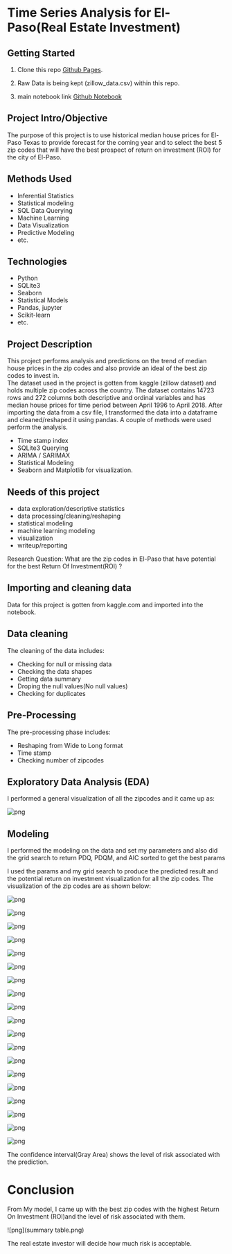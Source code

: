 ﻿# Time Series Analysis for El-Paso(Real Estate Investment)


## Getting Started

1. Clone this repo [Github Pages](https://github.com/Dantarshi/dsc-mod-4-project-online-ds-ft-100719).

2. Raw Data is being kept (zillow_data.csv) within this repo.

3. main notebook link [Github Notebook](https://github.com/Dantarshi/dsc-mod-4-project-online-ds-ft-100719/blob/master/Time%20Series%20Analysis%20for%20El-Paso.ipynb)


## Project Intro/Objective
The purpose of this project is to use historical median house prices for El-Paso Texas to provide forecast for the coming year and to select the best 5 zip codes that will have the best prospect of return on investment (ROI) for the city of El-Paso.

## Methods Used
* Inferential Statistics
* Statistical modeling
* SQL Data Querying 
* Machine Learning
* Data Visualization
* Predictive Modeling
* etc.

## Technologies 
* Python
* SQLite3
* Seaborn
* Statistical Models
* Pandas, jupyter
* Scikit-learn
* etc. 

## Project Description
This project performs analysis and predictions on the trend of median house prices in the zip codes and also provide an ideal of the best zip codes to invest in.   
The dataset used in the project is gotten from kaggle (zillow dataset) and holds multiple zip codes across the country.
The dataset contains 14723 rows and 272 columns both descriptive and ordinal variables and has median house prices for time period between April 1996 to April 2018.
After importing the data from a csv file, I transformed the data into a dataframe and cleaned/reshaped it using pandas. A couple of methods were used perform the analysis. 
* Time stamp index
* SQLite3 Querying
* ARIMA / SARIMAX
* Statistical Modeling
* Seaborn and Matplotlib for visualization.
            
## Needs of this project

- data exploration/descriptive statistics
- data processing/cleaning/reshaping
- statistical modeling
- machine learning modeling
- visualization
- writeup/reporting


Research Question: What are the zip codes in El-Paso that have potential for the best Return Of Investment(ROI) ? 

## Importing and cleaning data

Data for this project is gotten from kaggle.com and imported into the notebook.


## Data cleaning

The cleaning of the data includes:
* Checking for null or missing data
* Checking the data shapes
* Getting data summary
* Droping the null values(No null values)
* Checking for duplicates



## Pre-Processing
The pre-processing phase includes:
* Reshaping from Wide to Long format
* Time stamp
* Checking number of zipcodes


## Exploratory Data Analysis (EDA)

I performed a general visualization of all the zipcodes and it came up as:


![png](output_19_1.png)

## Modeling

I performed the modeling on the data and set my parameters and also did the grid search to return PDQ, PDQM, and AIC sorted to get the best params

I used the params and my grid search to produce the predicted result and the potential return on investment visualization for all the zip codes. 
The visualization of the zip codes are as shown below:

![png](output_56_3.png)

![png](output_56_7.png)

![png](output_56_11.png)

![png](output_56_15.png)

![png](output_56_19.png)

![png](output_56_23.png)

![png](output_56_27.png)

![png](output_56_31.png)

![png](output_56_35.png)

![png](output_56_39.png)

![png](output_56_43.png)

![png](output_56_47.png)

![png](output_56_51.png)

![png](output_56_55.png)

![png](output_56_59.png)

![png](output_56_63.png)

![png](output_56_67.png)

![png](output_56_71.png)

![png](output_56_75.png)


The confidence interval(Gray Area) shows the level of risk associated with the prediction.

# Conclusion

From My model, I came up with the best zip codes with the highest Return On Investment (ROI)and the level of risk associated with them.

![png](summary table.png)

The real estate investor will decide how much risk is acceptable.